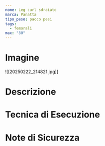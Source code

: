 ```yaml
---
nome: Leg curl sdraiato
marca: Panatta
tipo_peso: pacco pesi
tags:
  - femorali
max: "80"
---
```

# Imagine
![[20250222_214821.jpg]]

# Descrizione
<!-- Descrizione dettagliata dell'esercizio -->

# Tecnica di Esecuzione
<!-- Punti chiave per l'esecuzione corretta -->

# Note di Sicurezza
<!-- Precauzioni e considerazioni sulla sicurezza -->
